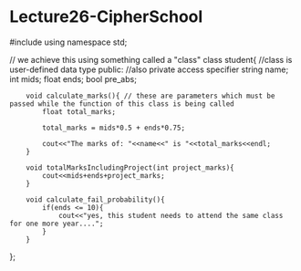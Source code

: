 # Lecture26-CipherSchool
#include<iostream>
using namespace std;

// we achieve this using something called a "class"
class student{   //class is user-defined data type
	public:
		//also private access specifier
		string name;
		int mids;
		float ends;
		bool pre_abs;
		
		void calculate_marks(){ // these are parameters which must be passed while the function of this class is being called
			float total_marks;
			
			total_marks = mids*0.5 + ends*0.75;
			
			cout<<"The marks of: "<<name<<" is "<<total_marks<<endl;
		}
		
		void totalMarksIncludingProject(int project_marks){
			cout<<mids+ends+project_marks;
		}
		
		void calculate_fail_probability(){
			if(ends <= 10){
				cout<<"yes, this student needs to attend the same class for one more year....";
			}
		}
};
